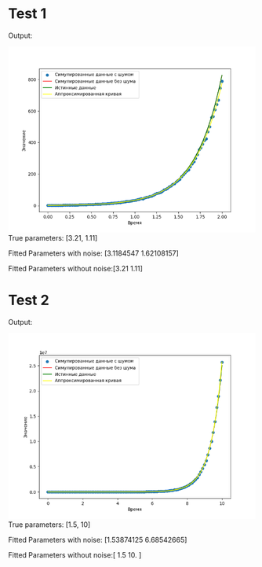 
# Test 1
Output:

![output](output1.png)
True parameters: [3.21, 1.11]

Fitted Parameters with noise: [3.1184547  1.62108157]

Fitted Parameters without noise:[3.21 1.11]

# Test 2
Output:

![output](output2.png)
True parameters: [1.5, 10]

Fitted Parameters with noise: [1.53874125 6.68542665]

Fitted Parameters without noise:[ 1.5 10. ]
